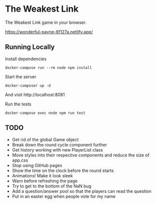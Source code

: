 The Weakest Link
================
The Weakest Link game in your browser.

https://wonderful-payne-6f127a.netlify.app/


## Running Locally
Install dependencies

    docker-compose run --rm node npm install

Start the server

    docker-composer up -d

And visit http://localhost:8081

Run the tests

    docker-compose exec node npm run test


## TODO
- Get rid of the global Game object
- Break down the round cycle component further
- Get history working with new PlayerList class
- Move styles into their respective components and reduce the size of app.css
- Stop using GitHub pages
- Show the time on the clock before the round starts
- Animations! Make it look sleek
- Warn before refreshing the page
- Try to get to the bottom of the NaN bug
- Add a question/answer pool so that the players can read the question
- Put in an easter egg when people vote for my name
